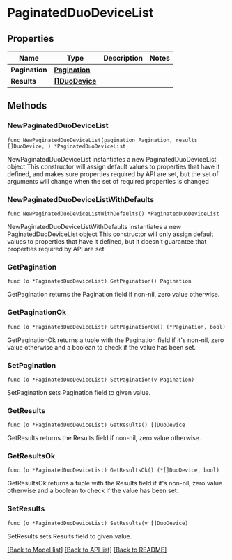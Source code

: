 # PaginatedDuoDeviceList

## Properties

Name | Type | Description | Notes
------------ | ------------- | ------------- | -------------
**Pagination** | [**Pagination**](Pagination.md) |  | 
**Results** | [**[]DuoDevice**](DuoDevice.md) |  | 

## Methods

### NewPaginatedDuoDeviceList

`func NewPaginatedDuoDeviceList(pagination Pagination, results []DuoDevice, ) *PaginatedDuoDeviceList`

NewPaginatedDuoDeviceList instantiates a new PaginatedDuoDeviceList object
This constructor will assign default values to properties that have it defined,
and makes sure properties required by API are set, but the set of arguments
will change when the set of required properties is changed

### NewPaginatedDuoDeviceListWithDefaults

`func NewPaginatedDuoDeviceListWithDefaults() *PaginatedDuoDeviceList`

NewPaginatedDuoDeviceListWithDefaults instantiates a new PaginatedDuoDeviceList object
This constructor will only assign default values to properties that have it defined,
but it doesn't guarantee that properties required by API are set

### GetPagination

`func (o *PaginatedDuoDeviceList) GetPagination() Pagination`

GetPagination returns the Pagination field if non-nil, zero value otherwise.

### GetPaginationOk

`func (o *PaginatedDuoDeviceList) GetPaginationOk() (*Pagination, bool)`

GetPaginationOk returns a tuple with the Pagination field if it's non-nil, zero value otherwise
and a boolean to check if the value has been set.

### SetPagination

`func (o *PaginatedDuoDeviceList) SetPagination(v Pagination)`

SetPagination sets Pagination field to given value.


### GetResults

`func (o *PaginatedDuoDeviceList) GetResults() []DuoDevice`

GetResults returns the Results field if non-nil, zero value otherwise.

### GetResultsOk

`func (o *PaginatedDuoDeviceList) GetResultsOk() (*[]DuoDevice, bool)`

GetResultsOk returns a tuple with the Results field if it's non-nil, zero value otherwise
and a boolean to check if the value has been set.

### SetResults

`func (o *PaginatedDuoDeviceList) SetResults(v []DuoDevice)`

SetResults sets Results field to given value.



[[Back to Model list]](../README.md#documentation-for-models) [[Back to API list]](../README.md#documentation-for-api-endpoints) [[Back to README]](../README.md)


